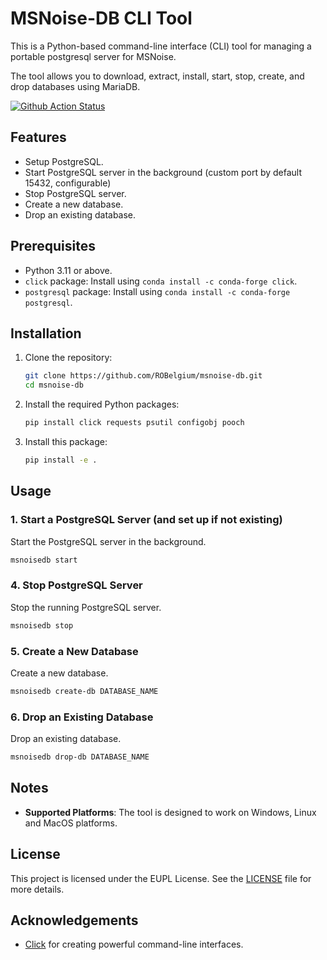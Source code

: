 # MSNoise-DB CLI Tool

This is a Python-based command-line interface (CLI) tool for managing a portable postgresql server for MSNoise.

The tool allows you to download, extract, install, start, stop, create, and drop databases using MariaDB.

[![Github Action Status](https://github.com/ROBelgium/msnoise-db/actions/workflows/test_linux.yml/badge.svg)](https://github.com/ROBelgium/msnoise-db/actions)


## Features

- Setup PostgreSQL.
- Start PostgreSQL server in the background (custom port by default 15432, configurable)
- Stop PostgreSQL server.
- Create a new database.
- Drop an existing database.

## Prerequisites

- Python 3.11 or above.
- `click` package: Install using `conda install -c conda-forge click`.
- `postgresql` package: Install using `conda install -c conda-forge postgresql`.

## Installation

1. Clone the repository:

    ```sh
    git clone https://github.com/ROBelgium/msnoise-db.git
    cd msnoise-db
    ```

2. Install the required Python packages:

    ```sh
    pip install click requests psutil configobj pooch
    ```

4. Install this package:

    ```sh
    pip install -e .
    ```


## Usage

### 1. Start a PostgreSQL Server (and set up if not existing)

Start the PostgreSQL server in the background.

```sh
msnoisedb start
```

### 4. Stop PostgreSQL Server

Stop the running PostgreSQL server.

```sh
msnoisedb stop
```

### 5. Create a New Database

Create a new database.

```sh
msnoisedb create-db DATABASE_NAME
```

### 6. Drop an Existing Database

Drop an existing database.

```sh
msnoisedb drop-db DATABASE_NAME
```

## Notes

- **Supported Platforms**: The tool is designed to work on Windows, Linux and MacOS platforms.

## License

This project is licensed under the EUPL License. See the [LICENSE](LICENSE.TXT) file for more details.

## Acknowledgements

- [Click](https://palletsprojects.com/p/click/) for creating powerful command-line interfaces.
